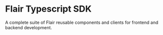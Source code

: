 # Flair Typescript SDK

A complete suite of Flair reusable components and clients for frontend and backend development.
